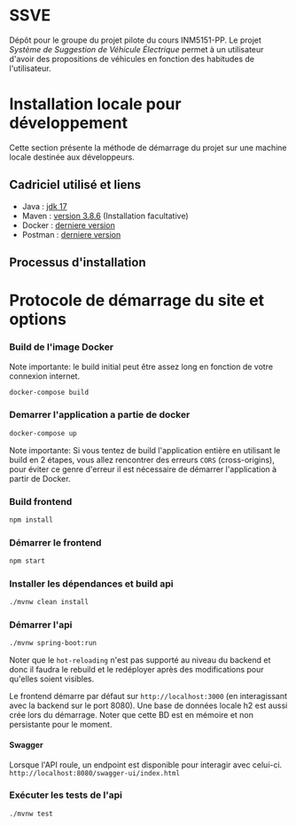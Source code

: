 SSVE
====

Dépôt pour le groupe du projet pilote du cours INM5151-PP. Le projet
*Système de Suggestion de Véhicule Électrique* permet à un utilisateur d'avoir des
propositions de véhicules en fonction des habitudes de l'utilisateur.

Installation locale pour développement
======================================

Cette section présente la méthode de démarrage du projet sur une machine locale
destinée aux développeurs.

Cadriciel utilisé et liens
---------------------------

- Java : [jdk 17](https://www.oracle.com/java/technologies/javase/jdk17-archive-downloads.html)
- Maven : [version 3.8.6](https://maven.apache.org/download.cgi?Preferred=ftp://ftp.osuosl.org/pub/apache/) 
(Installation facultative)
- Docker : [derniere version](https://www.docker.com/products/docker-desktop/)
- Postman : [derniere version](https://www.postman.com/downloads/)

Processus d'installation
------------------------

Protocole de démarrage du site et options
========================================

### Build de l'image Docker
Note importante: le build initial peut être assez long en fonction de votre connexion internet.
```sh
docker-compose build
```

### Demarrer l'application a partie de docker
```sh
docker-compose up
```

Note importante: Si vous tentez de build l'application entière en utilisant le build en 2 étapes, vous allez rencontrer des erreurs ``CORS`` (cross-origins), pour éviter ce genre d'erreur il est nécessaire de démarrer l'application à partir de Docker.
### Build frontend
```sh
npm install
```

### Démarrer le frontend
```sh
npm start
```

### Installer les dépendances et build api

```sh
./mvnw clean install
```

### Démarrer l'api

```sh
./mvnw spring-boot:run
```

Noter que le `hot-reloading` n'est pas supporté au niveau du backend et donc il faudra le rebuild et le redéployer après des modifications pour qu'elles soient visibles. 

Le frontend démarre par défaut sur `http://localhost:3000` (en interagissant avec la backend sur le port 8080). Une base de données locale h2 est aussi crée lors du démarrage. Noter que cette BD est en mémoire et non persistante pour le moment.

#### Swagger

Lorsque l'API roule, un endpoint est disponible pour interagir avec celui-ci. `http://localhost:8080/swagger-ui/index.html`

### Exécuter les tests de l'api

```sh
./mvnw test
```

